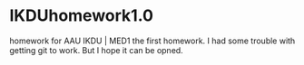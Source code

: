 # IKDUhomework1.0
 homework for AAU IKDU | MED1
the first homework.
I had some trouble with getting git to work. But I hope it can be opned.
